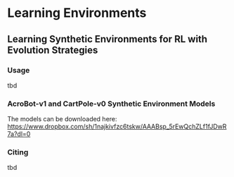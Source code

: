 # Learning Environments


## Learning Synthetic Environments for RL with Evolution Strategies
### Usage
tbd

### AcroBot-v1 and CartPole-v0 Synthetic Environment Models
The models can be downloaded here: https://www.dropbox.com/sh/1najkivfzc6tskw/AAABsp_5rEwQchZLf1fJDwR7a?dl=0

### Citing
tbd
